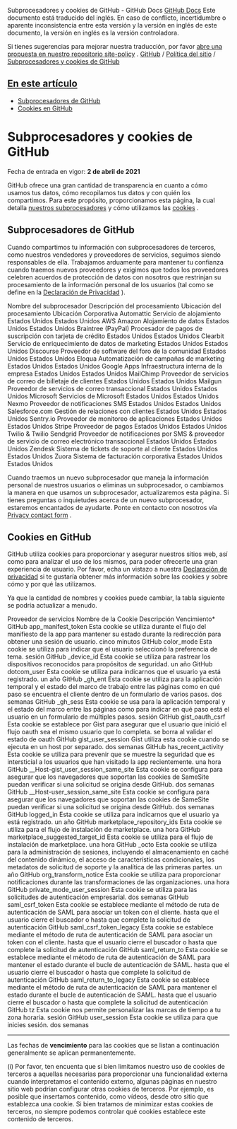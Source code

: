Subprocesadores y cookies de GitHub - GitHub Docs
[GitHub Docs](/es)
Este documento está traducido del inglés. En caso de conflicto, incertidumbre o aparente inconsistencia entre esta versión y la versión en inglés de este documento, la versión en inglés es la versión controladora.

Si tienes sugerencias para mejorar nuestra traducción, por favor
[abre una propuesta en nuestro repositorio site-policy](https://github.com/github/site-policy/issues)
.
[GitHub](/es/github)
/
[Política del sitio](/es/github/site-policy)
/
[Subprocesadores y cookies de GitHub](/es/github/site-policy/github-subprocessors-and-cookies)

## [En este artículo](#in-this-article)
- [Subprocesadores de GitHub](#github-subprocessors)
- [Cookies en GitHub](#cookies-on-github)

# Subprocesadores y cookies de GitHub

Fecha de entrada en vigor:
**2 de abril de 2021**

GitHub ofrece una gran cantidad de transparencia en cuanto a cómo usamos tus datos, cómo recopilamos tus datos y con quién los compartimos. Para este propósito, proporcionamos esta página, la cual detalla
[nuestros subprocesadores](#github-subprocessors)
y cómo utilizamos las
[cookies](#cookies-on-github)
.

## Subprocesadores de GitHub

Cuando compartimos tu información con subprocesadores de terceros, como nuestros vendedores y proveedores de servicios, seguimos siendo responsables de ella. Trabajamos arduamente para mantener tu confianza cuando traemos nuevos proveedores y exigimos que todos los proveedores celebren acuerdos de protección de datos con nosotros que restrinjan su procesamiento de la información personal de los usuarios (tal como se define en la
[Declaración de Privacidad](/es/articles/github-privacy-statement)
).

Nombre del subprocesador
Descripción del procesamiento
Ubicación del procesamiento
Ubicación Corporativa
Automattic
Servicio de alojamiento
Estados Unidos
Estados Unidos
AWS Amazon
Alojamiento de datos
Estados Unidos
Estados Unidos
Braintree (PayPal)
Procesador de pagos de suscripción con tarjeta de crédito
Estados Unidos
Estados Unidos
Clearbit
Servicio de enriquecimiento de datos de marketing
Estados Unidos
Estados Unidos
Discourse
Proveedor de software del foro de la comunidad
Estados Unidos
Estados Unidos
Eloqua
Automatización de campañas de marketing
Estados Unidos
Estados Unidos
Google Apps
Infraestructura interna de la empresa
Estados Unidos
Estados Unidos
MailChimp
Proveedor de servicios de correo de billetaje de clientes
Estados Unidos
Estados Unidos
Mailgun
Proveedor de servicios de correo transaccional
Estados Unidos
Estados Unidos
Microsoft
Servicios de Microsoft
Estados Unidos
Estados Unidos
Nexmo
Proveedor de notificaciones SMS
Estados Unidos
Estados Unidos
Salesforce.com
Gestión de relaciones con clientes
Estados Unidos
Estados Unidos
Sentry.io
Proveedor de monitoreo de aplicaciones
Estados Unidos
Estados Unidos
Stripe
Proveedor de pagos
Estados Unidos
Estados Unidos
Twilio &amp; Twilio Sendgrid
Proveedor de notificaciones por SMS &amp; proveedor de servicio de correo electrónico transaccional
Estados Unidos
Estados Unidos
Zendesk
Sistema de tickets de soporte al cliente
Estados Unidos
Estados Unidos
Zuora
Sistema de facturación corporativa
Estados Unidos
Estados Unidos

Cuando traemos un nuevo subprocesador que maneja la información personal de nuestros usuarios o eliminas un subprocesador, o cambiamos la manera en que usamos un subprocesador, actualizaremos esta página. Si tienes preguntas o inquietudes acerca de un nuevo subprocesador, estaremos encantados de ayudarte. Ponte en contacto con nosotros vía
[Privacy contact form](https://github.com/contact/privacy)
.

## Cookies en GitHub

GitHub utiliza cookies para proporcionar y asegurar nuestros sitios web, así como para analizar el uso de los mismos, para poder ofrecerte una gran experiencia de usuario. Por favor, echa un vistazo a nuestra
[Declaración de privacidad](/es/github/site-policy/github-privacy-statement#our-use-of-cookies-and-tracking)
si te gustaría obtener más información sobre las cookies y sobre cómo y por qué las utilizamos.

Ya que la cantidad de nombres y cookies puede cambiar, la tabla siguiente se podría actualizar a menudo.

Proveedor de servicios
Nombre de la Cookie
Descripción
Vencimiento*
GitHub
app_manifest_token
Esta cookie se utiliza durante el flujo del manifiesto de la app para mantener su estado durante la redirección para obtener una sesión de usuario.
cinco minutos
GitHub
color_mode
Esta cookie se utiliza para indicar que el usuario seleccionó la preferencia de tema.
sesión
GitHub
_device_id
Esta cookie se utiliza para rastrear los dispositivos reconocidos para propósitos de seguridad.
un año
GitHub
dotcom_user
Esta cookie se utiliza para indicarnos que el usuario ya está registrado.
un año
GitHub
_gh_ent
Esta cookie se utiliza para la aplicación temporal y el estado del marco de trabajo entre las páginas como en qué paso se encuentra el cliente dentro de un formulario de varios pasos.
dos semanas
GitHub
_gh_sess
Esta cookie se usa para la aplicación temporal y el estado del marco entre las páginas como para indicar en qué paso está el usuario en un formulario de múltiples pasos.
sesión
GitHub
gist_oauth_csrf
Esta cookie se establece por Gist para asegurar que el usuario que inició el flujo oauth sea el mismo usuario que lo completa.
se borra al validar el estado de oauth
GitHub
gist_user_session
Gist utiliza esta cookie cuando se ejecuta en un host por separado.
dos semanas
GitHub
has_recent_activity
Esta cookie se utiliza para prevenir que se muestre la seguridad que es intersticial a los usuarios que han visitado la app recientemente.
una hora
GitHub
__Host-gist_user_session_same_site
Esta cookie se configura para asegurar que los navegadores que soportan las cookies de SameSite puedan verificar si una solicitud se origina desde GitHub.
dos semanas
GitHub
__Host-user_session_same_site
Esta cookie se configura para asegurar que los navegadores que soportan las cookies de SameSite puedan verificar si una solicitud se origina desde GitHub.
dos semanas
GitHub
logged_in
Esta cookie se utiliza para indicarnos que el usuario ya está registrado.
un año
GitHub
marketplace_repository_ids
Esta cookie se utiliza para el flujo de instalación de marketplace.
una hora
GitHub
marketplace_suggested_target_id
Esta cookie se utiliza para el flujo de instalación de marketplace.
una hora
GitHub
_octo
Esta cookie se utiliza para la administración de sesiones, incluyendo el almacenamiento en caché del contenido dinámico, el acceso de características condicionales, los metadatos de solicitud de soporte y la analítica de las primeras partes.
un año
GitHub
org_transform_notice
Esta cookie se utiliza para proporcionar notificaciones durante las transformaciones de las organizaciones.
una hora
GitHub
private_mode_user_session
Esta cookie se utiliza para las solicitudes de autenticación empresarial.
dos semanas
GitHub
saml_csrf_token
Esta cookie se establece mediante el método de ruta de autenticación de SAML para asociar un token con el cliente.
hasta que el usuario cierre el buscador o hasta que complete la solicitud de autenticación
GitHub
saml_csrf_token_legacy
Esta cookie se establece mediante el método de ruta de autenticación de SAML para asociar un token con el cliente.
hasta que el usuario cierre el buscador o hasta que complete la solicitud de autenticación
GitHub
saml_return_to
Esta cookie se establece mediante el método de ruta de autenticación de SAML para mantener el estado durante el bucle de autenticación de SAML.
hasta que el usuario cierre el buscador o hasta que complete la solicitud de autenticación
GitHub
saml_return_to_legacy
Esta cookie se establece mediante el método de ruta de autenticación de SAML para mantener el estado durante el bucle de autenticación de SAML.
hasta que el usuario cierre el buscador o hasta que complete la solicitud de autenticación
GitHub
tz
Esta cookie nos permite personalizar las marcas de tiempo a tu zona horaria.
sesión
GitHub
user_session
Esta cookie se utiliza para que inicies sesión.
dos semanas

***
Las fechas de
**vencimiento**
para las cookies que se listan a continuación generalmente se aplican permanentemente.

(i) Por favor, ten encuenta que si bien limitamos nuestro uso de cookies de terceros a aquellas necesarias para proporcionar una funcionalidad externa cuando interpretamos el contenido externo, algunas páginas en nuestro sitio web podrían configurar otras cookies de terceros. Por ejemplo, es posible que insertamos contenido, como vídeos, desde otro sitio que establezca una cookie. Si bien tratamos de minimizar estas cookies de terceros, no siempre podemos controlar qué cookies establece este contenido de terceros.
